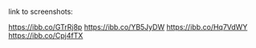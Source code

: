 link to screenshots:

https://ibb.co/GTrRj8p
https://ibb.co/YB5JyDW
https://ibb.co/Hq7VdWY
https://ibb.co/Cpj4fTX
